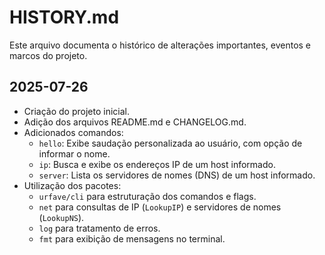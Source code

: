 
# HISTORY.md

Este arquivo documenta o histórico de alterações importantes, eventos e marcos do projeto.


## 2025-07-26
- Criação do projeto inicial.
- Adição dos arquivos README.md e CHANGELOG.md.
- Adicionados comandos:
  - `hello`: Exibe saudação personalizada ao usuário, com opção de informar o nome.
  - `ip`: Busca e exibe os endereços IP de um host informado.
  - `server`: Lista os servidores de nomes (DNS) de um host informado.
- Utilização dos pacotes:
  - `urfave/cli` para estruturação dos comandos e flags.
  - `net` para consultas de IP (`LookupIP`) e servidores de nomes (`LookupNS`).
  - `log` para tratamento de erros.
  - `fmt` para exibição de mensagens no terminal.
